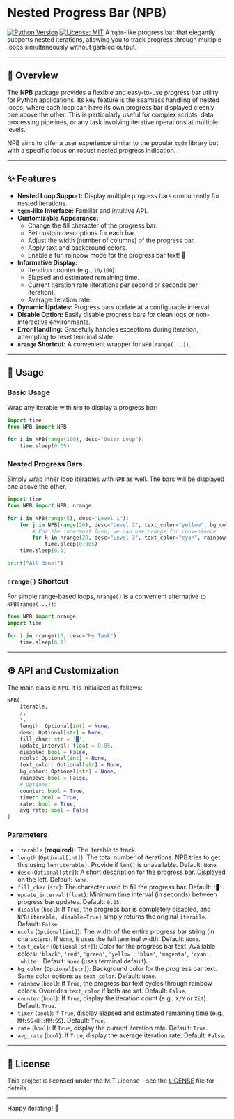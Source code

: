 # Nested Progress Bar (NPB)

[![Python Version](https://img.shields.io/badge/python-3.10+-blue.svg)](https://www.python.org/downloads/)
[![License: MIT](https://img.shields.io/badge/License-MIT-yellow.svg)](https://opensource.org/licenses/MIT) A `tqdm`-like progress bar that elegantly supports nested iterations, allowing you to track progress through multiple loops simultaneously without garbled output.

---

## 🌟 Overview

The **NPB** package provides a flexible and easy-to-use progress bar utility for Python applications. Its key feature is the seamless handling of nested loops, where each loop can have its own progress bar displayed cleanly one above the other. This is particularly useful for complex scripts, data processing pipelines, or any task involving iterative operations at multiple levels.

NPB aims to offer a user experience similar to the popular `tqdm` library but with a specific focus on robust nested progress indication.

---

## ✨ Features

* **Nested Loop Support:** Display multiple progress bars concurrently for nested iterations.
* **`tqdm`-like Interface:** Familiar and intuitive API.
* **Customizable Appearance:**
    * Change the fill character of the progress bar.
    * Set custom descriptions for each bar.
    * Adjust the width (number of columns) of the progress bar.
    * Apply text and background colors.
    * Enable a fun rainbow mode for the progress bar text! 🌈
* **Informative Display:**
    * Iteration counter (e.g., `10/100`).
    * Elapsed and estimated remaining time.
    * Current iteration rate (iterations per second or seconds per iteration).
    * Average iteration rate.
* **Dynamic Updates:** Progress bars update at a configurable interval.
* **Disable Option:** Easily disable progress bars for clean logs or non-interactive environments.
* **Error Handling:** Gracefully handles exceptions during iteration, attempting to reset terminal state.
* **`nrange` Shortcut:** A convenient wrapper for `NPB(range(...))`.
<!-- 
---

## 🛠️ Installation

```bash
pip install NPB
``` -->

-----

## 🚀 Usage

### Basic Usage

Wrap any iterable with `NPB` to display a progress bar:

```python
import time
from NPB import NPB

for i in NPB(range(100), desc="Outer Loop"):
    time.sleep(0.05)
```

### Nested Progress Bars

Simply wrap inner loop iterables with `NPB` as well. The bars will be displayed one above the other.

```python
import time
from NPB import NPB, nrange

for i in NPB(range(5), desc="Level 1"):
    for j in NPB(range(20), desc="Level 2", text_color="yellow", bg_color="blue"):
        # For the innermost loop, we can use nrange for convenience
        for k in nrange(20, desc="Level 3", text_color="cyan", rainbow=True, update_interval=0.005):
            time.sleep(0.005)
    time.sleep(0.1)

print("All done!")
```

### `nrange()` Shortcut

For simple range-based loops, `nrange()` is a convenient alternative to `NPB(range(...))`:

```python
from NPB import nrange
import time

for i in nrange(10, desc="My Task"):
    time.sleep(0.1)
```

-----

## ⚙️ API and Customization

The main class is `NPB`. It is initialized as follows:

```python
NPB(
    iterable,
    /,
    *,
    length: Optional[int] = None,
    desc: Optional[str] = None,
    fill_char: str = '█',
    update_interval: float = 0.05,
    disable: bool = False,
    ncols: Optional[int] = None,
    text_color: Optional[str] = None,
    bg_color: Optional[str] = None,
    rainbow: bool = False,
    # Options:
    counter: bool = True,
    timer: bool = True,
    rate: bool = True,
    avg_rate: bool = False
)
```

### Parameters

  * `iterable` (**required**): The iterable to track.
  * `length` (`Optional[int]`): The total number of iterations. NPB tries to get this using `len(iterable)`. Provide if `len()` is unavailable. Default: `None`.
  * `desc` (`Optional[str]`): A short description for the progress bar. Displayed on the left. Default: `None`.
  * `fill_char` (`str`): The character used to fill the progress bar. Default: `'█'`.
  * `update_interval` (`float`): Minimum time interval (in seconds) between progress bar updates. Default: `0.05`.
  * `disable` (`bool`): If `True`, the progress bar is completely disabled, and `NPB(iterable, disable=True)` simply returns the original `iterable`. Default: `False`.
  * `ncols` (`Optional[int]`): The width of the entire progress bar string (in characters). If `None`, it uses the full terminal width. Default: `None`.
  * `text_color` (`Optional[str]`): Color for the progress bar text. Available colors: `'black'`, `'red'`, `'green'`, `'yellow'`, `'blue'`, `'magenta'`, `'cyan'`, `'white'`. Default: `None` (uses terminal default).
  * `bg_color` (`Optional[str]`): Background color for the progress bar text. Same color options as `text_color`. Default: `None`.
  * `rainbow` (`bool`): If `True`, the progress bar text cycles through rainbow colors. Overrides `text_color` if both are set. Default: `False`.
  * `counter` (`bool`): If `True`, display the iteration count (e.g., `X/Y` or `Xit`). Default: `True`.
  * `timer` (`bool`): If `True`, display elapsed and estimated remaining time (e.g., `MM:SS<HH:MM:SS`). Default: `True`.
  * `rate` (`bool`): If `True`, display the current iteration rate. Default: `True`.
  * `avg_rate` (`bool`): If `True`, display the average iteration rate. Default: `False`.
<!-- 
### Example with Customizations

```python
from NPB import NPB
import time

data = list(range(200))

with NPB(
    data,
    desc="Processing Data",
    fill_char="=",
    update_interval=0.1,
    ncols=80,
    text_color="green",
    avg_rate=True
) as pbar:
    for item in pbar:
        time.sleep(0.02)
        if item == 100:
            # You can potentially update description or other properties dynamically
            # (Note: Direct dynamic update of description is not shown in the provided code,
            # but typically progress bars might offer a pbar.set_description() method.
            # For NPB, description is set at initialization of each bar.)
            pass
``` -->

-----

## 📜 License

This project is licensed under the MIT License - see the [LICENSE](LICENSE) file for details.

-----

Happy iterating\! 🎉
